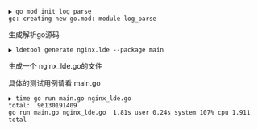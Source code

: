 
```
▶ go mod init log_parse
go: creating new go.mod: module log_parse
```

生成解析go源码
```
▶ ldetool generate nginx.lde --package main
```

生成一个 nginx_lde.go的文件


具体的测试用例请看 main.go

```
▶ time go run main.go nginx_lde.go
total:  96130191409
go run main.go nginx_lde.go  1.81s user 0.24s system 107% cpu 1.911 total
```
